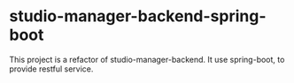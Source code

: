 # studio-manager-backend-spring-boot

This project is a refactor of studio-manager-backend. 
It use spring-boot, to provide restful service.
